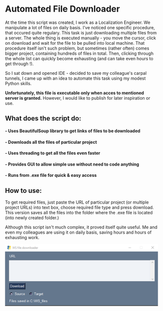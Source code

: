# Automated File Downloader

At the time this script was created, I work as a Localization Engineer. We manipulate a lot of files on daily basis. I've noticed one specific procedure, that occured 
quite regulary. This task is just downloading multiple files from a server. The whole thing is executed manually - you move the cursor, click on download and wait
for the file to be pulled into local machine. That procedure itself isn't such problem, but sometimes (rather often) comes bigger project, containing hundreds of files in total. Then,
clicking through the whole list can quickly become exhausting (and can take even hours to get through !). 

So I sat down and opened IDE - decided to save my colleague's carpal tunnels, I came up with an idea to automate this task using my modest Python skills.

**Unfortunately, this file is executable only when acces to mentioned server is granted.** However, I would like to publish for later inspiration or use.

## What does the script do:
#### - Uses BeautifulSoup library to get links of files to be downloaded

#### - Downloads all the files of particular project

#### - Uses threading to get all the files even faster

#### - Provides GUI to allow simple use without need to code anything

#### - Runs from .exe file for quick & easy access

## How to use:
To get required files, just paste the URL of particular project (or multiple project URLs) into text box, choose required file type and press download. This version 
saves all the files into the folder where the .exe file is located (into newly created folder.)

Although this script isn't much complex, it proved itself quite useful. Me and even  my colleagues are using it on daily basis, saving hours and hours of exhausting work.

![alt text](https://github.com/viliam-gago/automated_file_downloader/blob/master/img/pic.png?raw=true)
